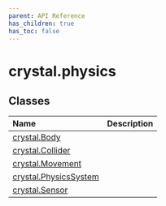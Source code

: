```yaml
---
parent: API Reference
has_children: true
has_toc: false
---
```


# crystal.physics

## Classes

| Name                                    | Description |
| :-------------------------------------- | :---------- |
| [crystal.Body](body)                    |             |
| [crystal.Collider](collider)            |             |
| [crystal.Movement](movement)            |             |
| [crystal.PhysicsSystem](physics_system) |             |
| [crystal.Sensor](sensor)                |             |
